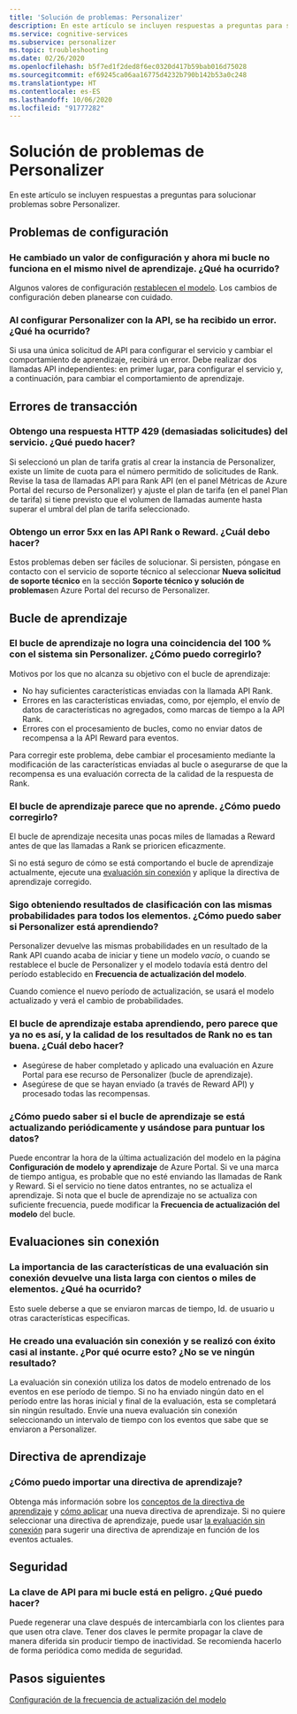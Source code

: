 ```yaml
---
title: 'Solución de problemas: Personalizer'
description: En este artículo se incluyen respuestas a preguntas para solucionar problemas sobre Personalizer.
ms.service: cognitive-services
ms.subservice: personalizer
ms.topic: troubleshooting
ms.date: 02/26/2020
ms.openlocfilehash: b5f7ed1f2ded8f6ec0320d417b59bab016d75028
ms.sourcegitcommit: ef69245ca06aa16775d4232b790b142b53a0c248
ms.translationtype: HT
ms.contentlocale: es-ES
ms.lasthandoff: 10/06/2020
ms.locfileid: "91777282"
---
```

# <a name="personalizer-troubleshooting"></a>Solución de problemas de Personalizer

En este artículo se incluyen respuestas a preguntas para solucionar problemas sobre Personalizer.

## <a name="configuration-issues"></a>Problemas de configuración

### <a name="i-changed-a-configuration-setting-and-now-my-loop-isnt-performing-at-the-same-learning-level-what-happened"></a>He cambiado un valor de configuración y ahora mi bucle no funciona en el mismo nivel de aprendizaje. ¿Qué ha ocurrido?

Algunos valores de configuración [restablecen el modelo](how-to-settings.md#settings-that-include-resetting-the-model). Los cambios de configuración deben planearse con cuidado.

### <a name="when-configuring-personalizer-with-the-api-i-received-an-error-what-happened"></a>Al configurar Personalizer con la API, se ha recibido un error. ¿Qué ha ocurrido?

Si usa una única solicitud de API para configurar el servicio y cambiar el comportamiento de aprendizaje, recibirá un error. Debe realizar dos llamadas API independientes: en primer lugar, para configurar el servicio y, a continuación, para cambiar el comportamiento de aprendizaje.

## <a name="transaction-errors"></a>Errores de transacción

### <a name="i-get-an-http-429-too-many-requests-response-from-the-service-what-can-i-do"></a>Obtengo una respuesta HTTP 429 (demasiadas solicitudes) del servicio. ¿Qué puedo hacer?

Si seleccionó un plan de tarifa gratis al crear la instancia de Personalizer, existe un límite de cuota para el número permitido de solicitudes de Rank. Revise la tasa de llamadas API para Rank API (en el panel Métricas de Azure Portal del recurso de Personalizer) y ajuste el plan de tarifa (en el panel Plan de tarifa) si tiene previsto que el volumen de llamadas aumente hasta superar el umbral del plan de tarifa seleccionado.

### <a name="im-getting-a-5xx-error-on-rank-or-reward-apis-what-should-i-do"></a>Obtengo un error 5xx en las API Rank o Reward. ¿Cuál debo hacer?

Estos problemas deben ser fáciles de solucionar. Si persisten, póngase en contacto con el servicio de soporte técnico al seleccionar **Nueva solicitud de soporte técnico** en la sección **Soporte técnico y solución de problemas**en Azure Portal del recurso de Personalizer.

## <a name="learning-loop"></a>Bucle de aprendizaje

### <a name="the-learning-loop-doesnt-attain-a-100-match-to-the-system-without-personalizer-how-do-i-fix-this"></a>El bucle de aprendizaje no logra una coincidencia del 100 % con el sistema sin Personalizer. ¿Cómo puedo corregirlo?

Motivos por los que no alcanza su objetivo con el bucle de aprendizaje:
* No hay suficientes características enviadas con la llamada API Rank.
* Errores en las características enviadas, como, por ejemplo, el envío de datos de características no agregados, como marcas de tiempo a la API Rank.
* Errores con el procesamiento de bucles, como no enviar datos de recompensa a la API Reward para eventos.

Para corregir este problema, debe cambiar el procesamiento mediante la modificación de las características enviadas al bucle o asegurarse de que la recompensa es una evaluación correcta de la calidad de la respuesta de Rank.

### <a name="the-learning-loop-doesnt-seem-to-learn-how-do-i-fix-this"></a>El bucle de aprendizaje parece que no aprende. ¿Cómo puedo corregirlo?

El bucle de aprendizaje necesita unas pocas miles de llamadas a Reward antes de que las llamadas a Rank se prioricen eficazmente.

Si no está seguro de cómo se está comportando el bucle de aprendizaje actualmente, ejecute una [evaluación sin conexión](concepts-offline-evaluation.md) y aplique la directiva de aprendizaje corregido.

### <a name="i-keep-getting-rank-results-with-all-the-same-probabilities-for-all-items-how-do-i-know-personalizer-is-learning"></a>Sigo obteniendo resultados de clasificación con las mismas probabilidades para todos los elementos. ¿Cómo puedo saber si Personalizer está aprendiendo?

Personalizer devuelve las mismas probabilidades en un resultado de la Rank API cuando acaba de iniciar y tiene un modelo _vacío_, o cuando se restablece el bucle de Personalizer y el modelo todavía está dentro del período establecido en **Frecuencia de actualización del modelo**.

Cuando comience el nuevo período de actualización, se usará el modelo actualizado y verá el cambio de probabilidades.

### <a name="the-learning-loop-was-learning-but-seems-to-not-learn-anymore-and-the-quality-of-the-rank-results-isnt-that-good-what-should-i-do"></a>El bucle de aprendizaje estaba aprendiendo, pero parece que ya no es así, y la calidad de los resultados de Rank no es tan buena. ¿Cuál debo hacer?

* Asegúrese de haber completado y aplicado una evaluación en Azure Portal para ese recurso de Personalizer (bucle de aprendizaje).
* Asegúrese de que se hayan enviado (a través de Reward API) y procesado todas las recompensas.

### <a name="how-do-i-know-that-the-learning-loop-is-getting-updated-regularly-and-is-used-to-score-my-data"></a>¿Cómo puedo saber si el bucle de aprendizaje se está actualizando periódicamente y usándose para puntuar los datos?

Puede encontrar la hora de la última actualización del modelo en la página **Configuración de modelo y aprendizaje** de Azure Portal. Si ve una marca de tiempo antigua, es probable que no esté enviando las llamadas de Rank y Reward. Si el servicio no tiene datos entrantes, no se actualiza el aprendizaje. Si nota que el bucle de aprendizaje no se actualiza con suficiente frecuencia, puede modificar la **Frecuencia de actualización del modelo** del bucle.

## <a name="offline-evaluations"></a>Evaluaciones sin conexión

### <a name="an-offline-evaluations-feature-importance-returns-a-long-list-with-hundreds-or-thousands-of-items-what-happened"></a>La importancia de las características de una evaluación sin conexión devuelve una lista larga con cientos o miles de elementos. ¿Qué ha ocurrido?

Esto suele deberse a que se enviaron marcas de tiempo, Id. de usuario u otras características específicas.

### <a name="i-created-an-offline-evaluation-and-it-succeeded-almost-instantly-why-is-that-i-dont-see-any-results"></a>He creado una evaluación sin conexión y se realizó con éxito casi al instante. ¿Por qué ocurre esto? ¿No se ve ningún resultado?

La evaluación sin conexión utiliza los datos de modelo entrenado de los eventos en ese período de tiempo. Si no ha enviado ningún dato en el período entre las horas inicial y final de la evaluación, esta se completará sin ningún resultado. Envíe una nueva evaluación sin conexión seleccionando un intervalo de tiempo con los eventos que sabe que se enviaron a Personalizer.

## <a name="learning-policy"></a>Directiva de aprendizaje

### <a name="how-do-i-import-a-learning-policy"></a>¿Cómo puedo importar una directiva de aprendizaje?

Obtenga más información sobre los [conceptos de la directiva de aprendizaje](concept-active-learning.md#understand-learning-policy-settings) y [cómo aplicar](how-to-manage-model.md) una nueva directiva de aprendizaje. Si no quiere seleccionar una directiva de aprendizaje, puede usar [la evaluación sin conexión](how-to-offline-evaluation.md) para sugerir una directiva de aprendizaje en función de los eventos actuales.


## <a name="security"></a>Seguridad

### <a name="the-api-key-for-my-loop-has-been-compromised-what-can-i-do"></a>La clave de API para mi bucle está en peligro. ¿Qué puedo hacer?

Puede regenerar una clave después de intercambiarla con los clientes para que usen otra clave. Tener dos claves le permite propagar la clave de manera diferida sin producir tiempo de inactividad. Se recomienda hacerlo de forma periódica como medida de seguridad.


## <a name="next-steps"></a>Pasos siguientes

[Configuración de la frecuencia de actualización del modelo](how-to-settings.md#model-update-frequency)